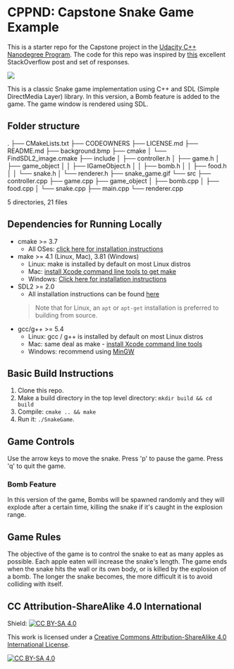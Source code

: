 # CPPND: Capstone Snake Game Example

This is a starter repo for the Capstone project in the [Udacity C++ Nanodegree Program](https://www.udacity.com/course/c-plus-plus-nanodegree--nd213). The code for this repo was inspired by [this](https://codereview.stackexchange.com/questions/212296/snake-game-in-c-with-sdl) excellent StackOverflow post and set of responses.

<img src="snake_game.gif"/>

This is a classic Snake game implementation using C++ and SDL (Simple DirectMedia Layer) library. In this version, a Bomb feature is added to the game. The game window is rendered using SDL.

## Folder structure
.
├── CMakeLists.txt
├── CODEOWNERS
├── LICENSE.md
├── README.md
├── background.bmp
├── cmake
│   └── FindSDL2_image.cmake
├── include
│   ├── controller.h
│   ├── game.h
│   ├── game_object
│   │   ├── IGameObject.h
│   │   ├── bomb.h
│   │   ├── food.h
│   │   └── snake.h
│   └── renderer.h
├── snake_game.gif
└── src
    ├── controller.cpp
    ├── game.cpp
    ├── game_object
    │   ├── bomb.cpp
    │   ├── food.cpp
    │   └── snake.cpp
    ├── main.cpp
    └── renderer.cpp

5 directories, 21 files

## Dependencies for Running Locally
* cmake >= 3.7
  * All OSes: [click here for installation instructions](https://cmake.org/install/)
* make >= 4.1 (Linux, Mac), 3.81 (Windows)
  * Linux: make is installed by default on most Linux distros
  * Mac: [install Xcode command line tools to get make](https://developer.apple.com/xcode/features/)
  * Windows: [Click here for installation instructions](http://gnuwin32.sourceforge.net/packages/make.htm)
* SDL2 >= 2.0
  * All installation instructions can be found [here](https://wiki.libsdl.org/Installation)
  >Note that for Linux, an `apt` or `apt-get` installation is preferred to building from source. 
* gcc/g++ >= 5.4
  * Linux: gcc / g++ is installed by default on most Linux distros
  * Mac: same deal as make - [install Xcode command line tools](https://developer.apple.com/xcode/features/)
  * Windows: recommend using [MinGW](http://www.mingw.org/)

## Basic Build Instructions

1. Clone this repo.
2. Make a build directory in the top level directory: `mkdir build && cd build`
3. Compile: `cmake .. && make`
4. Run it: `./SnakeGame`.

## Game Controls
Use the arrow keys to move the snake.
Press 'p' to pause the game.
Press 'q' to quit the game.
### Bomb Feature
In this version of the game, Bombs will be spawned randomly and they will explode after a certain time, killing the snake if it's caught in the explosion range.

## Game Rules
The objective of the game is to control the snake to eat as many apples as possible.
Each apple eaten will increase the snake's length.
The game ends when the snake hits the wall or its own body, or is killed by the explosion of a bomb.
The longer the snake becomes, the more difficult it is to avoid colliding with itself.

## CC Attribution-ShareAlike 4.0 International


Shield: [![CC BY-SA 4.0][cc-by-sa-shield]][cc-by-sa]

This work is licensed under a
[Creative Commons Attribution-ShareAlike 4.0 International License][cc-by-sa].

[![CC BY-SA 4.0][cc-by-sa-image]][cc-by-sa]

[cc-by-sa]: http://creativecommons.org/licenses/by-sa/4.0/
[cc-by-sa-image]: https://licensebuttons.net/l/by-sa/4.0/88x31.png
[cc-by-sa-shield]: https://img.shields.io/badge/License-CC%20BY--SA%204.0-lightgrey.svg
